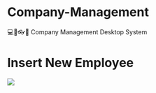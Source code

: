 # Company-Management
​💻​💾​👓​👔​ Company Management Desktop System





# Insert New Employee
<img src="Screenshot (103).png">
